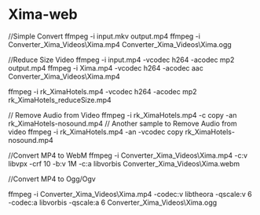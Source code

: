 # Xima-web

//Simple Convert
ffmpeg -i input.mkv output.mp4
ffmpeg -i Converter_Xima_Videos\Xima.mp4 Converter_Xima_Videos\Xima.ogg


//Reduce Size Video
ffmpeg -i input.mp4 -vcodec h264 -acodec mp2 output.mp4
ffmpeg -i Xima.mp4 -vcodec h264 -acodec aac Converter_Xima_Videos\Xima.mp4

ffmpeg -i rk_XimaHotels.mp4 -vcodec h264 -acodec mp2 rk_XimaHotels_reduceSize.mp4 

// Remove Audio from Video
ffmpeg -i rk_XimaHotels.mp4 -c copy -an rk_XimaHotels-nosound.mp4
// Another sample to Remove Audio from video
ffmpeg -i rk_XimaHotels.mp4 -an -vcodec copy rk_XimaHotels-nosound.mp4


//Convert MP4 to WebM
ffmpeg -i Converter_Xima_Videos\Xima.mp4 -c:v libvpx -crf 10 -b:v 1M -c:a libvorbis Converter_Xima_Videos\Xima.webm

//Convert MP4 to Ogg/Ogv

ffmpeg -i Converter_Xima_Videos\Xima.mp4 -codec:v libtheora -qscale:v 6 -codec:a libvorbis -qscale:a 6 Converter_Xima_Videos\Xima.ogg
